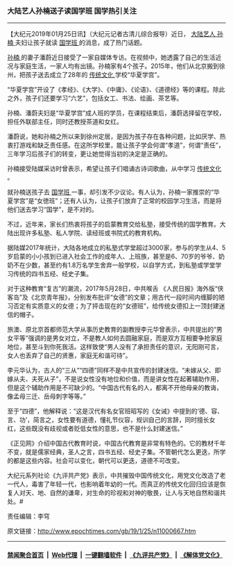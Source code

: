 ### 大陆艺人孙楠送子读国学班 国学热引关注
------------------------

<p>
 【大纪元2019年01月25日讯】（大纪元记者古清儿综合报导）近日，
 <a href="http://www.epochtimes.com/gb/tag/%E5%A4%A7%E9%99%86%E8%89%BA%E4%BA%BA.html">
  大陆艺人
 </a>
 <a href="http://www.epochtimes.com/gb/tag/%E5%AD%99%E6%A5%A0.html">
  孙楠
 </a>
 夫妇让孩子就读
 <a href="http://www.epochtimes.com/gb/tag/%E5%9B%BD%E5%AD%A6%E7%8F%AD.html">
  国学班
 </a>
 的消息，成了热门话题。
</p>
<p>
 <a href="http://www.epochtimes.com/gb/tag/%E5%AD%99%E6%A5%A0.html">
  孙楠
 </a>
 的妻子潘蔚近日接受了一家自媒体专访。在视频中，她透露了自己的生活近况与家庭生活，一家人均有出镜。孙楠家有4个孩子。2015年，他们从北京搬到徐州，把孩子送去成立了28年的
 <a href="http://www.epochtimes.com/gb/tag/%E4%BC%A0%E7%BB%9F%E6%96%87%E5%8C%96.html">
  传统文化
 </a>
 学校“华夏学宫”。
</p>
<p>
 “华夏学宫”开设了《孝经》、《大学》、《中庸》、《论语》、《道德经》等的课程。除此之外，孩子们还要学习“六艺”，包括女工、书法、绘画、茶艺等。
</p>
<p>
 孙楠、潘蔚夫妇是“华夏学宫”成人班的学员，在课程结束后，潘蔚选择留在学校，担任外联部主任，同时还教授茶道和女红。
</p>
<p>
 潘蔚说，她和孙楠之所以来到徐州定居，是因为孩子存在各种问题，比如厌学、热衷打游戏和缺乏责任感。在这所学校里，能让孩子学会何谓“孝道”，何谓“责任”，三年学习后孩子们的转变，更让她觉得当初的决定是正确的。
</p>
<p>
 孙楠接受陆媒采访时曾表示，希望让孩子们唱诵古诗词歌曲，从中学习
 <a href="http://www.epochtimes.com/gb/tag/%E4%BC%A0%E7%BB%9F%E6%96%87%E5%8C%96.html">
  传统文化
 </a>
 。
</p>
<p>
 就孙楠送孩子去
 <a href="http://www.epochtimes.com/gb/tag/%E5%9B%BD%E5%AD%A6%E7%8F%AD.html">
  国学班
 </a>
 一事，却引发不少议论。有人认为，孙楠一家推崇的“华夏学宫”是“女徳班”；还有人认为，让孩子们放弃了正常的校园学习生活，而是将他们送去学习“国学”，是不对的。
</p>
<p>
 不过，近年来，家长们热衷将孩子的启蒙教育交给私塾，接受传统的国学教育。大陆出现许多私塾、私人学院、读经班或书院式的教育机构。
</p>
<p>
 据陆媒2017年统计，大陆各地成立的私塾式学堂超过3000家，参与的学生从4、5岁启蒙的小小孩到已进入社会工作的成年人、上班族，甚至是6、70岁的爷爷、奶奶不在少数，甚至约有1.8万名学生舍弃一般学校，以自学方式，到私塾或学堂学习传统的四书五经、经史子集。
</p>
<p>
 对于这种教育“复古”的潮流，2017年5月28日，中共喉舌 《人民日报》海外版“侠客岛”及《北京青年报》，分别发布批评“女德”的文章；用古代一段时间内缠脚的陋习否定有实质意义的女德；为了抨击现在的“女德班”，给传统女德扣上一顶封建迷信的帽子。
</p>
<p>
 旅澳、原北京首都师范大学从事历史教育的副教授李元华曾表示，中共提出的“男女平等”强调的是男女对立，不是教人如何去圆融家庭，而是双方互相要争抢家庭地位，甚至斗到你死我活。这样致使“男人没有了承担责任的意识，无阳刚可言，女人也丢弃了自己的贤惠，家庭无和谐可待”。
</p>
<p>
 李元华认为，古人的“三从”“四德”同样不是中共宣传的封建迷信。“未嫁从父、即嫁从夫、夫死从子”，不是说女性没有地位和价值，而是讲女性在起著辅助作用，但是这个辅助作用是不可缺少的。“中国古代有名的人，都离不开他母亲的教诲，像孟母三迁、岳母刺字等等。”
</p>
<p>
 至于“四德”，他解释说：“这是汉代有名女官班昭写的《女诫》中提到的‘德、容、言、功’，简言之，女性要有道德，懂礼节仪容，规训自己的言辞，同时擅长女红，这些既没有歧视或者贬低女性的意思，也不是什么封建迷信。”
</p>
<p>
 《正见网》介绍中国古代教育时说，中国古代教育是非常有特色的。它的教材千年不变，就是儒家经典，圣人之言，四书五经、经史子集。不管朝代怎么更迭，所学的都是这些内容。社会可以变化，朝代可以更迭，道德不可改变。
</p>
<p>
 大纪元系列社论《九评共产党》表示，中共摧毁中国传统文化，用党文化改造了老一代人，毒害了年轻一代，也影响着年幼的一代。而真正的传统文化回归应该是恢复人对天、地、自然的谦卑，对生命的珍视和对神的敬畏，让人与天地自然和谐共处。#
</p>
<p>
 责任编辑：李穹
</p>

原文链接：http://www.epochtimes.com/gb/19/1/25/n11000667.htm


------------------------
#### [禁闻聚合首页](https://github.com/gfw-breaker/banned-news/blob/master/README.md) &nbsp;|&nbsp; [Web代理](https://github.com/gfw-breaker/open-proxy/blob/master/README.md) &nbsp;|&nbsp; [一键翻墙软件](https://github.com/gfw-breaker/nogfw/blob/master/README.md) &nbsp;|&nbsp; [《九评共产党》](https://github.com/gfw-breaker/9ping.md/blob/master/README.md#九评之一评共产党是什么) &nbsp;|&nbsp; [《解体党文化》](https://github.com/gfw-breaker/jtdwh.md/blob/master/README.md#绪论)